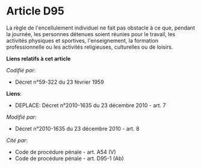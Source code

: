 # Article D95

La règle de l'encellulement individuel ne fait pas obstacle à ce que, pendant la journée, les personnes détenues soient
réunies pour le travail, les activités physiques et sportives, l'enseignement, la formation professionnelle ou les activités
religieuses, culturelles ou de loisirs.

**Liens relatifs à cet article**

_Codifié par_:

  - Décret n°59-322 du 23 février 1959

**Liens**:

  - DEPLACE: Décret n°2010-1635 du 23 décembre 2010 - art. 7

_Modifié par_:

  - Décret n°2010-1635 du 23 décembre 2010 - art. 8

_Cité par_:

  - Code de procédure pénale - art. A54 (V)
  - Code de procédure pénale - art. D95-1 (Ab)
